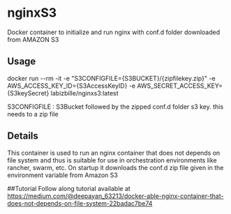 # nginxS3
Docker container to initialize and run nginx with conf.d folder downloaded from AMAZON S3

## Usage
docker run --rm -it -e "S3CONFIGFILE={S3BUCKET}/{zipfilekey.zip}" -e AWS_ACCESS_KEY_ID={S3AccessKeyID} -e AWS_SECRET_ACCESS_KEY={S3keySecret}   labizbille/nginxs3:latest

S3CONFIGFILE : S3Bucket followed by the zipped conf.d folder s3 key. this needs to a zip file

## Details
This container is used to run an nginx container that does not depends on file system and thus is suitable for use in orchestration environments like rancher, swarm, etc.
On startup it downloads the conf.d zip file given in the environment variable from Amazon S3

##Tutorial
Follow along tutorial available at https://medium.com/@deepayan_63213/docker-able-nginx-container-that-does-not-depends-on-file-system-22badac7be74




